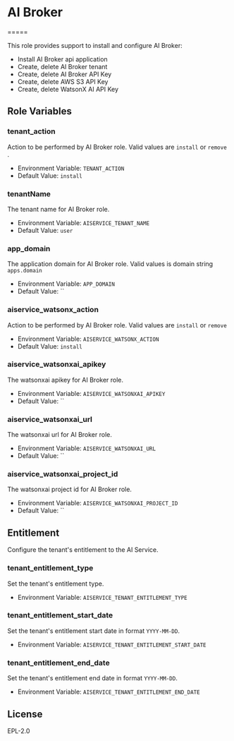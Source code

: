 # AI Broker
=====

This role provides support to install and configure AI Broker:

* Install AI Broker api application
* Create, delete AI Broker tenant
* Create, delete AI Broker API Key
* Create, delete AWS S3 API Key
* Create, delete WatsonX AI API Key

Role Variables
--------------

### tenant_action

Action to be performed by AI Broker role. Valid values are `install` or `remove` .

* Environment Variable: `TENANT_ACTION`
* Default Value: `install`

### tenantName

The tenant name for AI Broker role.

* Environment Variable: `AISERVICE_TENANT_NAME`
* Default Value: `user`

### app_domain

The application domain for AI Broker role. Valid values is domain string `apps.domain`

* Environment Variable: `APP_DOMAIN`
* Default Value: ``

### aiservice_watsonx_action

Action to be performed by AI Broker role. Valid values are `install` or `remove`

* Environment Variable: `AISERVICE_WATSONX_ACTION`
* Default Value: `install`

### aiservice_watsonxai_apikey

The watsonxai apikey for AI Broker role.

* Environment Variable: `AISERVICE_WATSONXAI_APIKEY`
* Default Value: ``

### aiservice_watsonxai_url

The watsonxai url for AI Broker role.

* Environment Variable: `AISERVICE_WATSONXAI_URL`
* Default Value: ``

### aiservice_watsonxai_project_id

The watsonxai project id for AI Broker role.

* Environment Variable: `AISERVICE_WATSONXAI_PROJECT_ID`
* Default Value: ``

## Entitlement
Configure the tenant's entitlement to the AI Service.

### tenant_entitlement_type

Set the tenant's entitlement type.

* Environment Variable: `AISERVICE_TENANT_ENTITLEMENT_TYPE`

### tenant_entitlement_start_date

Set the tenant's entitlement start date in format `YYYY-MM-DD`.

* Environment Variable: `AISERVICE_TENANT_ENTITLEMENT_START_DATE`

### tenant_entitlement_end_date

Set the tenant's entitlement end date in format `YYYY-MM-DD`.

* Environment Variable: `AISERVICE_TENANT_ENTITLEMENT_END_DATE`


License
-------

EPL-2.0
